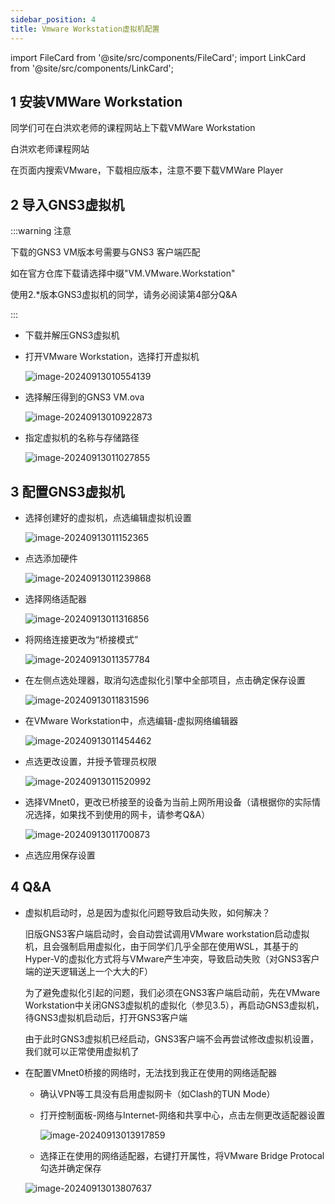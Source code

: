 ```yaml
---
sidebar_position: 4
title: Vmware Workstation虚拟机配置
---
```


import FileCard from '@site/src/components/FileCard';
import LinkCard from '@site/src/components/LinkCard';


## 1 安装VMWare Workstation

同学们可在白洪欢老师的课程网站上下载VMWare Workstation

<LinkCard url="http://cc.zju.edu.cn/bhh/" title="Black White's Homepage" icon="https://www.zju.edu.cn/_upload/tpl/0b/bf/3007/template3007/favicon.ico">白洪欢老师课程网站</LinkCard>
<br/>

在页面内搜索VMware，下载相应版本，注意不要下载VMWare Player



## 2 导入GNS3虚拟机

:::warning 注意

下载的GNS3 VM版本号需要与GNS3 客户端匹配

如在官方仓库下载请选择中缀"VM.VMware.Workstation"

使用2.*版本GNS3虚拟机的同学，请务必阅读第4部分Q&A

:::

* 下载并解压GNS3虚拟机

  <FileCard link="https://pan.zju.edu.cn/share/f8b99eeebe605bef1fded196b15" name="浙大云盘" size={1116691496} file_type="cloud"/>
  <FileCard link="https://github.com/GNS3/gns3-gui/releases" name="Github官方仓库" size={1116691496} file_type="github"/>






* 打开VMware Workstation，选择打开虚拟机

  ![image-20240913010554139](img/image-20240913010554139.png)



* 选择解压得到的GNS3 VM.ova

  ![image-20240913010922873](img/image-20240913010922873.png)

* 指定虚拟机的名称与存储路径

  ![image-20240913011027855](img/image-20240913011027855.png)



## 3 配置GNS3虚拟机

* 选择创建好的虚拟机，点选编辑虚拟机设置

  ![image-20240913011152365](img/image-20240913011152365.png)

* 点选添加硬件

  ![image-20240913011239868](img/image-20240913011239868.png)

* 选择网络适配器

  ![image-20240913011316856](img/image-20240913011316856.png)

* 将网络连接更改为“桥接模式”

  ![image-20240913011357784](img/image-20240913011357784.png)

* 在左侧点选处理器，取消勾选虚拟化引擎中全部项目，点击确定保存设置

  ![image-20240913011831596](img/image-20240913011831596.png)

* 在VMware Workstation中，点选编辑-虚拟网络编辑器

  ![image-20240913011454462](img/image-20240913011454462.png)

* 点选更改设置，并授予管理员权限

  ![image-20240913011520992](img/image-20240913011520992.png)

* 选择VMnet0，更改已桥接至的设备为当前上网所用设备（请根据你的实际情况选择，如果找不到使用的网卡，请参考Q&A）

  ![image-20240913011700873](img/image-20240913011700873.png)

* 点选应用保存设置





## 4 Q&A

* 虚拟机启动时，总是因为虚拟化问题导致启动失败，如何解决？

  旧版GNS3客户端启动时，会自动尝试调用VMware workstation启动虚拟机，且会强制启用虚拟化，由于同学们几乎全部在使用WSL，其基于的Hyper-V的虚拟化方式将与VMware产生冲突，导致启动失败（对GNS3客户端的逆天逻辑送上一个大大的F）

  为了避免虚拟化引起的问题，我们必须在GNS3客户端启动前，先在VMware Workstation中关闭GNS3虚拟机的虚拟化（参见3.5），再启动GNS3虚拟机，待GNS3虚拟机启动后，打开GNS3客户端

  由于此时GNS3虚拟机已经启动，GNS3客户端不会再尝试修改虚拟机设置，我们就可以正常使用虚拟机了

* 在配置VMnet0桥接的网络时，无法找到我正在使用的网络适配器

  * 确认VPN等工具没有启用虚拟网卡（如Clash的TUN Mode）

  * 打开控制面板-网络与Internet-网络和共享中心，点击左侧更改适配器设置

    ![image-20240913013917859](img/image-20240913013917859.png)

  * 选择正在使用的网络适配器，右键打开属性，将VMware Bridge Protocal勾选并确定保存

  ![image-20240913013807637](img/image-20240913013807637.png)